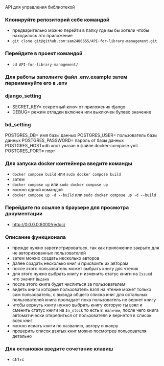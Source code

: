 API для управления библиотекой

### Клонируйте репозиторий себе командой
- предварительно можно перейти в папку где вы бы хотели чтобы находилось это приложение
- `git clone git@github.com:sam2486555/API-for-library-management.git`

### Перейдите в проект командой
- `cd API-for-library-management/`

### Для работы заполните файл .env.example затем переименуйте его в .env

### django_setting
- SECRET_KEY= секретный ключ от приложения django
- DEBUG= режим отладки включен или выключен булево значение

### bd_setting
POSTGRES_DB= имя базы данных
POSTGRES_USER= пользователь базы данных
POSTGRES_PASSWORD= пароль от базы данных
POSTGRES_HOST=db хост указан в файле docker-compose.yml
POSTGRES_PORT= порт

### Для запуска docker контейнера введите команды
- `docker compose build` или `sudo docker compose build`
- затем 
- `docker compose up` или `sudo docker compose up`
- можно одной командой
- `docker compose up -d --build` или `sudo docker compose up -d --build`

### Перейдите по ссылке в браузере для просмотра документации
- http://0.0.0.0:8000/redoc/

### Описание функционала
- прежде нужно зарегистрироваться, так как приложение закрыто для не авторизованных пользователей
- затем можно создать несколько авторов
- далее создать несколько книг и присвоить их авторам
- после этого пользователь может выбрать книгу для чтения
- для этого нужно выбрать книгу и изменить статус книги на `Issued` что значит `Выдана`
- после этого книга будет числиться за пользователем
- видеть книги которые пользователь взял на чтение может только сам пользователь, с вывода общего списка книг для остальных пользователей книга пропадает пока пользователь не вернет книгу
- чтобы вернуть книгу нужно выбрать книгу которую ты взял и сменить статус книги на `In_stock` то есть `В наличии`, после чего книга автоматически открепиться от пользователя и вернется в список всех книг
- можно искать книги по названию, автору и жанру
- проверить список взятых книг можно посмотрев пользователя детально

### Для остановки введите сочетание клавиш
- ctrl+c